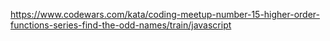 https://www.codewars.com/kata/coding-meetup-number-15-higher-order-functions-series-find-the-odd-names/train/javascript

